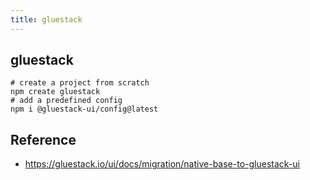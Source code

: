 ```yaml
---
title: gluestack
---
```


## gluestack


```
# create a project from scratch
npm create gluestack
# add a predefined config
npm i @gluestack-ui/config@latest
```

## Reference
- https://gluestack.io/ui/docs/migration/native-base-to-gluestack-ui

